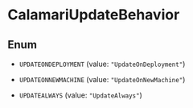 

# CalamariUpdateBehavior

## Enum


* `UPDATEONDEPLOYMENT` (value: `"UpdateOnDeployment"`)

* `UPDATEONNEWMACHINE` (value: `"UpdateOnNewMachine"`)

* `UPDATEALWAYS` (value: `"UpdateAlways"`)



